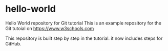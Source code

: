 # hello-world
Hello World repository for Git tutorial
This is an example repository for the Git tutoial on https://www.w3schools.com

This repository is built step by step in the tutorial.
it now includes steps for GitHub.
